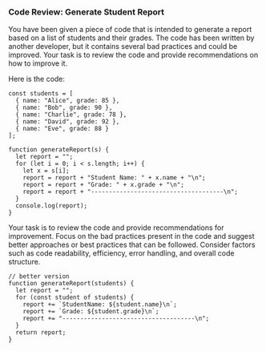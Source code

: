 ### Code Review: Generate Student Report
You have been given a piece of code that is intended to generate a report based on a list of students and their grades. The code has been written by another developer, but it contains several bad practices and could be improved. Your task is to review the code and provide recommendations on how to improve it.

Here is the code:

```
const students = [
  { name: "Alice", grade: 85 },
  { name: "Bob", grade: 90 },
  { name: "Charlie", grade: 78 },
  { name: "David", grade: 92 },
  { name: "Eve", grade: 88 }
];

function generateReport(s) {
  let report = "";
  for (let i = 0; i < s.length; i++) {
    let x = s[i];
    report = report + "Student Name: " + x.name + "\n";
    report = report + "Grade: " + x.grade + "\n";
    report = report + "-------------------------------------\n";
  }
  console.log(report);
}
```

Your task is to review the code and provide recommendations for improvement. Focus on the bad practices present in the code and suggest better approaches or best practices that can be followed. Consider factors such as code readability, efficiency, error handling, and overall code structure.


```
// better version
function generateReport(students) {
  let report = "";
  for (const student of students) {
    report += `StudentName: ${student.name}\n`;
    report += `Grade: ${student.grade}\n`;
    report += "-------------------------------------\n";
  }
  return report;
}
```